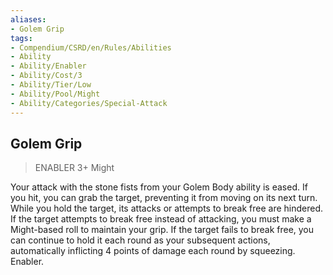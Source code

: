 ```yaml
---
aliases:
- Golem Grip
tags:
- Compendium/CSRD/en/Rules/Abilities
- Ability
- Ability/Enabler
- Ability/Cost/3
- Ability/Tier/Low
- Ability/Pool/Might
- Ability/Categories/Special-Attack
---
```


  
## Golem Grip  
>ENABLER 3+  Might  
  
Your attack with the stone fists from your Golem Body ability is eased. If you hit, you can grab the target, preventing it from moving on its next turn. While you hold the target, its attacks or attempts to break free are hindered. If the target attempts to break free instead of attacking, you must make a Might-based roll to maintain your grip. If the target fails to break free, you can continue to hold it each round as your subsequent actions, automatically inflicting 4 points of damage each round by squeezing. Enabler.